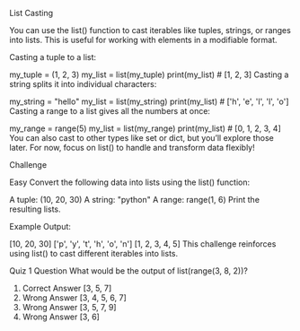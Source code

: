 List Casting

You can use the list() function to cast iterables like tuples, strings, or ranges into lists. This is useful for working with elements in a modifiable format.

Casting a tuple to a list:

my_tuple = (1, 2, 3)
my_list = list(my_tuple)
print(my_list)  # [1, 2, 3]
Casting a string splits it into individual characters:

my_string = "hello"
my_list = list(my_string)
print(my_list)  # ['h', 'e', 'l', 'l', 'o']
Casting a range to a list gives all the numbers at once:

my_range = range(5)
my_list = list(my_range)
print(my_list)  # [0, 1, 2, 3, 4]
You can also cast to other types like set or dict, but you’ll explore those later. For now, focus on list() to handle and transform data flexibly!

Challenge

Easy
Convert the following data into lists using the list() function:

A tuple: (10, 20, 30)
A string: "python"
A range: range(1, 6)
Print the resulting lists.

Example Output:

[10, 20, 30]
['p', 'y', 't', 'h', 'o', 'n']
[1, 2, 3, 4, 5]
This challenge reinforces using list() to cast different iterables into lists.


Quiz
1 Question
What would be the output of list(range(3, 8, 2))?
1. Correct Answer
[3, 5, 7]
2. Wrong Answer
[3, 4, 5, 6, 7]
3. Wrong Answer
[3, 5, 7, 9]
4. Wrong Answer
[3, 6]
